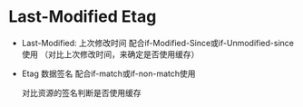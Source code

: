 # Last-Modified Etag

- Last-Modified: 上次修改时间
  配合if-Modified-Since或if-Unmodified-since使用
  （对比上次修改时间，来确定是否使用缓存）

- Etag
  数据签名
  配合if-match或if-non-match使用

  对比资源的签名判断是否使用缓存
